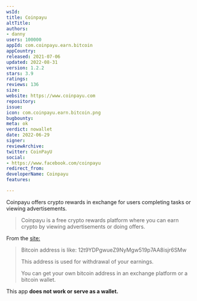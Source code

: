 ```yaml
---
wsId: 
title: Coinpayu
altTitle: 
authors:
- danny
users: 100000
appId: com.coinpayu.earn.bitcoin
appCountry: 
released: 2021-07-06
updated: 2022-08-31
version: 1.2.2
stars: 3.9
ratings: 
reviews: 136
size: 
website: https://www.coinpayu.com
repository: 
issue: 
icon: com.coinpayu.earn.bitcoin.png
bugbounty: 
meta: ok
verdict: nowallet
date: 2022-06-29
signer: 
reviewArchive: 
twitter: CoinPayU
social:
- https://www.facebook.com/coinpayu
redirect_from: 
developerName: Coinpayu
features: 

---
```


Coinpayu offers crypto rewards in exchange for users completing tasks or viewing advertisements.

> Coinpayu is a free crypto rewards platform where you can earn crypto by viewing advertisements or doing offers.

From the [site:](https://www.coinpayu.com/bitcoin)

> Bitcoin address is like: 12t9YDPgwueZ9NyMgw519p7AA8isjr6SMw
>
> This address is used for withdrawal of your earnings.
>
> You can get your own bitcoin address in an exchange platform or a bitcoin wallet.

This app **does not work or serve as a wallet.**